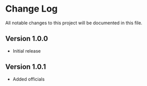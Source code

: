 # Change Log

All notable changes to this project will be documented in this file.

## Version 1.0.0

- Initial release

## Version 1.0.1

- Added officials